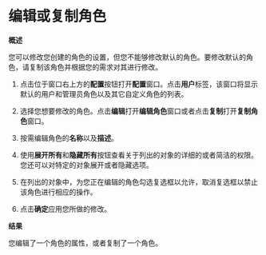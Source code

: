 # 编辑或复制角色

**概述**

您可以修改您创建的角色的设置，但您不能够修改默认的角色。要修改默认的角色，请复制该角色并根据您的需求对其进行修改。

1. 点击位于窗口右上方的**配置**按钮打开**配置**窗口。点击**用户**标签，该窗口将显示默认的用户和管理员角色以及其它自定义角色的列表。

2. 选择您想要修改的角色。点击**编辑**打开**编辑角色**窗口或者点击**复制**打开**复制角色**窗口。

3. 按需编辑角色的**名称**以及**描述**。

4. 使用**展开所有**和**隐藏所有**按钮查看关于列出的对象的详细的或者简洁的权限。您还可以对特定的对象展开或者隐藏选项。

5. 在列出的对象中，为您正在编辑的角色勾选复选框以允许，取消复选框以禁止该角色进行相应的操作。

6. 点击**确定**应用您所做的修改。

**结果**

您编辑了一个角色的属性，或者复制了一个角色。

